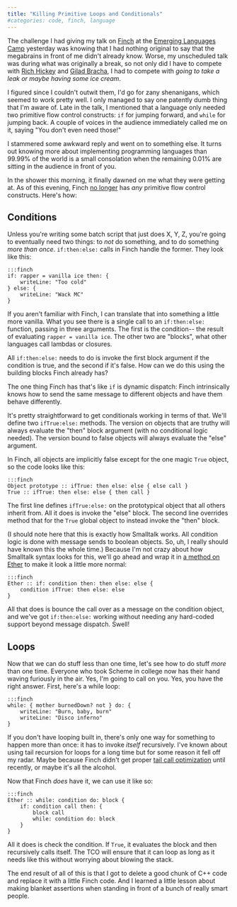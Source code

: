 ```yaml
---
title: "Killing Primitive Loops and Conditionals"
#categories: code, finch, language
---
```

The challenge I had giving my talk on [Finch](http://finch.stuffwithstuff.com/) at the [Emerging Languages
Camp](http://emerginglangs.com/) yesterday was knowing that I had nothing original to say that the
megabrains in front of me didn't already know. Worse, my unscheduled talk was
during what was originally a break, so not only did I have to compete with
[Rich Hickey](http://clojure.org/) and [Gilad Bracha](http://bracha.org/Site/Newspeak.html), I had to compete with *going to take
a leak or maybe having some ice cream*.

I figured since I couldn't outwit them, I'd go for zany shenanigans, which
seemed to work pretty well. I only managed to say one patently dumb thing that
I'm aware of. Late in the talk, I mentioned that a language only needed two
primitive flow control constructs: `if` for jumping forward, and `while` for
jumping back. A couple of voices in the audience immediately called me on it,
saying "You don't even need those!"

I stammered some awkward reply and went on to something else. It turns out
knowing more about implementing programming languages than 99.99% of the world
is a small consolation when the remaining 0.01% are sitting in the audience in
front of you.

In the shower this morning, it finally dawned on me what they were getting at.
As of this evening, Finch [no longer](http://bitbucket.org/munificent/finch/changeset/846bdbf7e8ed) has *any* primitive flow control constructs. Here's how:

## Conditions

Unless you're writing some batch script that just does X, Y, Z, you're going
to eventually need two things: to *not* do something, and to do something
*more than once*. `if:then:else:` calls in Finch handle the former. They look
like this:

    :::finch
    if: rapper = vanilla ice then: {
        writeLine: "Too cold"
    } else: {
        writeLine: "Wack MC"
    }

If you aren't familiar with Finch, I can translate that into something a
little more vanilla. What you see there is a single call to an `if:then:else:`
function, passing in three arguments. The first is the condition-- the result
of evaluating `rapper = vanilla ice`. The other two are "blocks", what other
languages call lambdas or closures.

All `if:then:else:` needs to do is invoke the first block argument if the
condition is true, and the second if it's false. How can we do this using the
building blocks Finch already has?

The one thing Finch has that's like `if` is dynamic dispatch: Finch
intrinsically knows how to send the same message to different objects and have
them behave differently.

It's pretty straightforward to get conditionals working in terms of that.
We'll define two `ifTrue:else:` methods. The version on objects that are
truthy will always evaluate the "then" block argument (with no conditional
logic needed). The version bound to false objects will always evaluate the
"else" argument.

In Finch, all objects are implicitly false except for the one magic `True`
object, so the code looks like this:

    :::finch
    Object prototype :: ifTrue: then else: else { else call }
    True :: ifTrue: then else: else { then call }

The first line defines `ifTrue:else:` on the prototypical object that all
others inherit from. All it does is invoke the "else" block. The second line
overrides method that for the `True` global object to instead invoke the
"then" block.

(I should note here that this is exactly how Smalltalk works. All condition
logic is done with message sends to boolean objects. So, uh, I really should
have known this the whole time.) Because I'm not crazy about how Smalltalk
syntax looks for this, we'll go ahead and wrap it in [a method on Ether](http://journal.stuffwithstuff.com/2010/06/25/methods-on-the-ether-or-creating-your-own-control-structures-for-fun-and-profit/)
to make it look a little more normal:

    :::finch
    Ether :: if: condition then: then else: else {
        condition ifTrue: then else: else
    }

All that does is bounce the call over as a message on the condition object,
and we've got `if:then:else:` working without needing any hard-coded support
beyond message dispatch. Swell!

## Loops

Now that we can do stuff less than one time, let's see how to do stuff *more*
than one time. Everyone who took Scheme in college now has their hand waving
furiously in the air. Yes, I'm going to call on you. Yes, you have the right
answer. First, here's a while loop:

    :::finch
    while: { mother burnedDown? not } do: {
        writeLine: "Burn, baby, burn"
        writeLine: "Disco inferno"
    }

If you don't have looping built in, there's only one way for something to
happen more than once: it has to invoke *itself* recursively. I've known about
using tail recursion for loops for a long time but for some reason it fell off
my radar. Maybe because Finch didn't get proper [tail call optimization](http://en.wikipedia.org/wiki/Tail_call_optimization)
until recently, or maybe it's all the alcohol.

Now that Finch *does* have it, we can use it like so:

    :::finch
    Ether :: while: condition do: block {
        if: condition call then: {
            block call
            while: condition do: block
        }
    }

All it does is check the condition. If `True`, it evaluates the block and then
recursively calls itself. The TCO will ensure that it can loop as long as it
needs like this without worrying about blowing the stack.

The end result of all of this is that I got to delete a good chunk of C++ code
and replace it with a little Finch code. And I learned a little lesson about
making blanket assertions when standing in front of a bunch of really smart
people.
